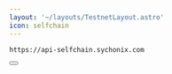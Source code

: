 ```yaml
---
layout: '~/layouts/TestnetLayout.astro'
icon: selfchain
---
```


<div class="code-block-wrapper">
  <pre><code>https://api-selfchain.sychonix.com</code></pre>
  <button class="copy-btn"><i class="fas fa-copy"></i></button>
</div>
